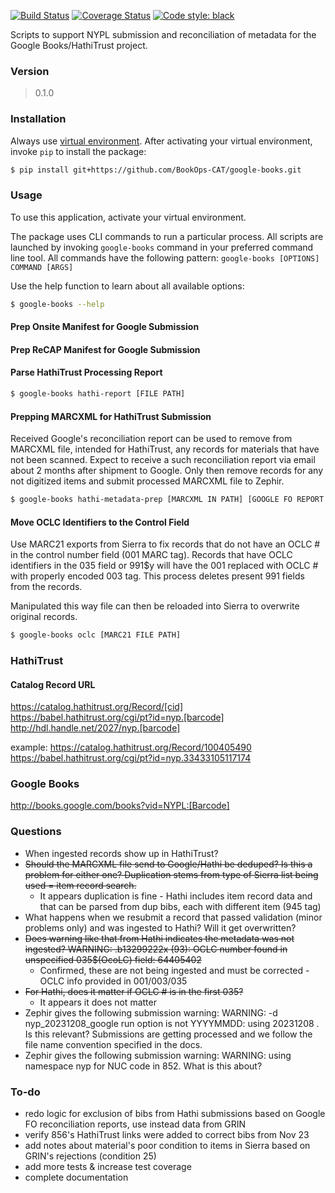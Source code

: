 [![Build Status](https://github.com/BookOps-CAT/google-books/actions/workflows/unit-tests.yaml/badge.svg?branch=main)](https://github.com/BookOps-CAT/google-books/actions) [![Coverage Status](https://coveralls.io/repos/github/BookOps-CAT/google-books/badge.svg?branch=main)](https://coveralls.io/github/BookOps-CAT/google-books?branch=main) [![Code style: black](https://img.shields.io/badge/code%20style-black-000000.svg)](https://github.com/psf/black)

Scripts to support NYPL submission and reconciliation of metadata for the Google Books/HathiTrust project.

### Version
> 0.1.0

### Installation
Always use [virtual environment](https://docs.python.org/3/library/venv.html). After activating your virtual environment, invoke `pip` to install the package:
```bash
$ pip install git+https://github.com/BookOps-CAT/google-books.git
```

### Usage

To use this application, activate your virtual environment.

The package uses CLI commands to run a particular process. All scripts are launched by invoking `google-books` command in your preferred command line tool.
All commands have the following pattern: `google-books [OPTIONS] COMMAND [ARGS]`

Use the help function to learn about all available options:
```bash
$ google-books --help
```

#### Prep Onsite Manifest for Google Submission
#### Prep ReCAP Manifest for Google Submission
#### Parse HathiTrust Processing Report

```bash
$ google-books hathi-report [FILE PATH]
```

#### Prepping MARCXML for HathiTrust Submission
Received Google's reconciliation report can be used to remove from MARCXML file, intended for HathiTrust, any records for materials that have not been scanned. Expect to receive a such reconciliation report via email about 2 months after shipment to Google. Only then remove records for any not digitized items and submit processed MARCXML file to Zephir.

```bash
$ google-books hathi-metadata-prep [MARCXML IN PATH] [GOOGLE FO REPORT PATH] [MARCXML OUT PATH]
```

#### Move OCLC Identifiers to the Control Field
Use MARC21 exports from Sierra to fix records that do not have an OCLC # in the control number field (001 MARC tag). Records that have OCLC identifiers in the 035 field or 991$y will have the 001 replaced with OCLC # with properly encoded 003 tag. This process deletes present 991 fields from the records.

Manipulated this way file can then be reloaded into Sierra to overwrite original records.

```bash
$ google-books oclc [MARC21 FILE PATH]
```


### HathiTrust
#### Catalog Record URL
https://catalog.hathitrust.org/Record/[cid]
https://babel.hathitrust.org/cgi/pt?id=nyp.[barcode]
http://hdl.handle.net/2027/nyp.[barcode]

example:
https://catalog.hathitrust.org/Record/100405490
https://babel.hathitrust.org/cgi/pt?id=nyp.33433105117174

### Google Books
http://books.google.com/books?vid=NYPL:[Barcode]


### Questions
+ When ingested records show up in HathiTrust?
+ ~~Should the MARCXML file send to Google/Hathi be deduped? Is this a problem for either one? Duplication stems from type of Sierra list being used = item record search.~~
  + It appears duplication is fine - Hathi includes item record data and that can be parsed from dup bibs, each with different item (945 tag)
+ What happens when we resubmit a record that passed validation (minor problems only) and was ingested to Hathi? Will it get overwritten?
+ ~~Does warning like that from Hathi indicates the metadata was not ingested? WARNING: .b13299222x (93): OCLC number found in unspecified 035$(OcoLC) field: 64405402~~
  + Confirmed, these are not being ingested and must be corrected - OCLC info provided in 001/003/035
+ ~~For Hathi, does it matter if OCLC # is in the first 035?~~
  + It appears it does not matter
+ Zephir gives the following submission warning: WARNING: -d nyp_20231208_google run option is not YYYYMMDD: using 20231208 . Is this relevant? Submissions are getting processed and we follow the file name convention specified in the docs.
+ Zephir gives the following submission warning: WARNING: using namespace nyp for NUC code in 852. What is this about?

### To-do
+ redo logic for exclusion of bibs from Hathi submissions based on Google FO reconciliation reports, use instead data from GRIN
+ verify 856's HathiTrust links were added to correct bibs from Nov 23
+ add notes about material's poor condition to items in Sierra based on GRIN's rejections (condition 25)
+ add more tests & increase test coverage
+ complete documentation